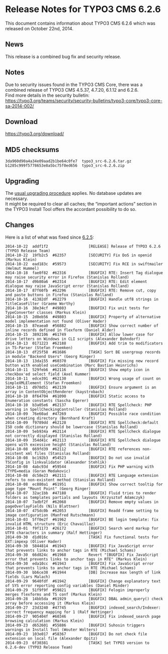 Release Notes for TYPO3 CMS 6.2.6
=================================

This document contains information about TYPO3 CMS 6.2.6 which was
released on October 22nd, 2014.

News
----

This release is a combined bug fix and security release.

Notes
-----

Due to security issues found in the TYPO3 CMS Core, there was a combined
release of TYPO3 CMS 4.5.37, 4.7.20, 6.1.12 and 6.2.6.\
Find more details in the security bulletin:
<https://typo3.org/teams/security/security-bulletins/typo3-core/typo3-core-sa-2014-002/>

Download
--------

<https://typo3.org/download/>

MD5 checksums
-------------

    3da960d90a4a34e09aad2b1be64c0fe7  typo3_src-6.2.6.tar.gz
    b1285c999f5778653e8a5bc75f0ed656  typo3_src-6.2.6.zip

Upgrading
---------

The [usual upgrading
procedure](https://docs.typo3.org/typo3cms/InstallationGuide/) applies.
No database updates are necessary.\
It might be required to clear all caches; the “important actions”
section in the TYPO3 Install Tool offers the accordant possibility to do
so.

Changes
-------

Here is a list of what was fixed since
[6.2.5](TYPO3_CMS_6.2.5 "wikilink"):

    2014-10-22  addf1f2                  [RELEASE] Release of TYPO3 6.2.6 (TYPO3 Release Team)
    2014-10-22  19fb2c5  #62357          [SECURITY] Fix DoS in openid (Markus Klein)
    2014-10-22  ead183c  #59573          [SECURITY] Fix RCE in swiftmailer (Helmut Hummel)
    2014-10-18  fae0f82  #62316          [BUGFIX] RTE: Insert Tag dialogue may raise security error in Firefox (Stanislas Rolland)
    2014-10-17  d9b80a6  #62314          [BUGFIX] RTE: Edit element dialogue may raise JavaScript error (Stanislas Rolland)
    2014-10-17  87f60fb  #62296          [BUGFIX] RTE: Remove cut, copy and paste buttons in Firefox (Stanislas Rolland)
    2014-10-16  41382df  #62279          [BUGFIX] Handle utf8 strings in TitleCaseFilter (Graeme Worthy)
    2014-10-16  38e34cf  #49803          [BUGFIX] Fix unit tests for TypeConverter classes (Markus Klein)
    2014-10-15  2d0eb56  #49803          [BUGFIX] Property of alternative model implementation not found (Oliver Hader)
    2014-10-15  87eaea0  #56882          [BUGFIX] Show correct number of inline records defined in flexform (Daniel Alder)
    2014-10-15  3892106  #61749          [BUGFIX] Allow lower case for drive letters on Windows in CLI scripts (Alexander Bohndorf)
    2014-10-13  0171223  #62188          [BUGFIX] Add trim to modificators in TS-Parser (Stefan Froemken)
    2014-10-13  df25f58  #61686          [TASK] Sort BE usergroup records in module "Backend Users" (Georg Ringer)
    2014-10-13  13da155  #60370          [BUGFIX] Fix missing new record button with enabled useCombination (Marc Bastian Heinrichs)
    2014-10-11  529feb6  #62116          [BUGFIX] Show empty icon in checkbox'ed select field (Axel Kummer)
    2014-10-11  edce391  #62130          [BUGFIX] Wrong usage of count on SimpleXMLElement (Stefan Froemken)
    2014-10-11  d978d51  #62139          [BUGFIX] Ensure argument is an array in ContentObjectRenderer (kaystrobach)
    2014-10-10  8f64704  #61090          [BUGFIX] Static access to Enumeration constants (Sascha Egerer)
    2014-10-10  b3a05e6  #62137          [BUGFIX] RTE Spellcheck: PHP warning in SpellCheckingController (Stanislas Rolland)
    2014-10-09  76e60ad  #47269          [BUGFIX] Possible race condition when creating directory (Bernhard Kraft)
    2014-10-09  f9789dd  #62128          [BUGFIX] RTE Spellcheck:default ISO code dictionary should be lowercase (Stanislas Rolland)
    2014-10-09  5eb934a  #62114          [BUGFIX] RTE Spellcheck dialogue not correctly displayed (Stanislas Rolland)
    2014-10-09  354d41c  #62113          [BUGFIX] RTE Spellcheck dialogue opens with excessive height (Stanislas Rolland)
    2014-10-08  669fd39  #62112          [BUGFIX] RTE references non-existent xml files (Stanislas Rolland)
    2014-10-08  bc192b3  #54523          [BUGFIX] Do not use invalid TSConfig in linkvalidator (Alexander Stehlik)
    2014-10-08  4abc93d  #59544          [BUGFIX] Fix PHP warning with CTYPE=media (Goran Medakovic)
    2014-10-08  dc58e23  #62111          [BUGFIX] RTE Language extension refers to non-existent method (Stanislas Rolland)
    2014-10-08  ec880a1  #61951          [BUGFIX] Show correct tooltip for page type "Mount Point" (Georg Ringer)
    2014-10-07  32ac1bb  #47188          [BUGFIX] Fluid tries to render folders as templates partials and layouts (Krzysztof Adamczyk)
    2014-10-07  7adbf2f  #62068          [BUGFIX] Remove empty values in pageOverlayFields (Nils Blattner)
    2014-10-07  475dc0b  #62053          [BUGFIX] Readd frame setting to image configuration (Manfred Rutschmann)
    2014-10-03  5ff0e2f  #61962          [BUGFIX] BE login template: fix invalid HTML structure (Eric Chavaillaz)
    2014-10-01  f9f1173  #26172          [BUGFIX] Search word markup for UTF8 characters in summary (Ralf Hettinger)
    2014-09-30  d1d016c                  [TASK] Fix functional tests for EXT:impexp (Oliver Hader)
    2014-09-30  5844814  #61943          [BUGFIX] Fix JavaScript error that prevents links to anchor tags in RTE (Michael Schams)
    2014-09-30  66d824c  #61968          Revert "[BUGFIX] Fix JavaScript error that prevents links to anchor tags in RTE" (Markus Klein)
    2014-09-30  eda10cc  #61943          [BUGFIX] Fix JavaScript error that prevents links to anchor tags in RTE (Michael Schams)
    2014-09-30  bb6ce38  #61944          [DB] Increase max length of link fields (Lars Malach)
    2014-09-29  9640fdf  #61942          [BUGFIX] Change explanatory text of SYS error reporting config variables (Daniel Minder)
    2014-09-29  51f9f9f  #59821          [BUGFIX] Felogin improperly merges flexforms and TS conf (Markus Klein)
    2014-09-28  14bb5da  #61929          [BUGFIX] DBAL admin_query() check array before accessing it (Markus Klein)
    2014-09-27  23d3240  #47745          [BUGFIX] indexed_search/Indexer: correct frequency mapping for 1 (Ralf Hettinger)
    2014-09-27  905404f  #60346          [BUGFIX] Fix indexed_search page browsing calculation (Markus Klein)
    2014-09-23  d652601  #55886          [BUGFIX] Suhosin triggers warnings in Install Tool (Wouter Wolters)
    2014-09-23  103e017  #58367          [BUGFIX] Do not check file extension on local file (Alexander Opitz)
    2014-09-23  6f30381                  [TASK] Set TYPO3 version to 6.2.6-dev (TYPO3 Release Team)


